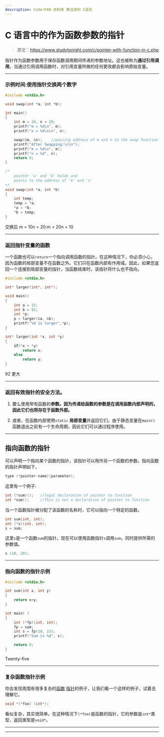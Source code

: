 ```yaml
---
description: CoderFAN 资料库 算法资料 C语言
---
```


# C 语言中的作为函数参数的指针

> 原文：<https://www.studytonight.com/c/pointer-with-function-in-c.php>

指针作为函数参数用于保存函数调用期间传递的参数地址。这也被称为**通过引用调用**。当通过引用调用函数时，对引用变量所做的任何更改都会影响原始变量。

* * *

### 示例时间:使用指针交换两个数字

```cpp
#include <stdio.h>

void swap(int *a, int *b);

int main()
{
    int m = 10, n = 20;
    printf("m = %d\n", m);
    printf("n = %d\n\n", n);

    swap(&m, &n);    //passing address of m and n to the swap function
    printf("After Swapping:\n\n");
    printf("m = %d\n", m);
    printf("n = %d", n);
    return 0;
}

/*
    pointer 'a' and 'b' holds and 
    points to the address of 'm' and 'n'
*/
void swap(int *a, int *b) 
{
    int temp;
    temp = *a;
    *a = *b;
    *b = temp;
}
```

交换后 m = 10n = 20:m = 20n = 10

* * *

### 返回指针变量的函数

一个函数也可以`return`一个指向调用函数的指针。在这种情况下，你必须小心，因为函数的局部变量不在函数之外。它们只在函数内部有作用域。因此，如果您返回一个连接到局部变量的指针，当函数结束时，该指针将什么也不指向。

```cpp
#include <stdio.h>

int* larger(int*, int*);

void main()
{
    int a = 15;
    int b = 92;
    int *p;
    p = larger(&a, &b);
    printf("%d is larger",*p);
}

int* larger(int *x, int *y)
{
    if(*x > *y)
        return x;
    else
        return y;
}
```

92 更大

* * *

### 返回有效指针的安全方法。

1.  要么使用带有函数的**参数。因为传递给函数的参数是在调用函数内部声明的，因此它们也将存在于函数外部。**

3.  或者，在函数内部使用`static` **局部变量**并返回它们。由于静态变量在`main()`函数退出之前有一个生命周期，因此它们可以通过程序使用。

* * *

## 指向函数的指针

可以声明一个指向某个函数的指针，该指针可以用作另一个函数的参数。指向函数的指针声明如下，

```cpp
type (*pointer-name)(parameter);
```

这里有一个例子:

```cpp
int (*sum)();   //legal declaration of pointer to function
int *sum();     //This is not a declaration of pointer to function
```

当一个函数指针被分配了该函数的名称时，它可以指向一个特定的函数。

```cpp
int sum(int, int);
int (*s)(int, int);
s = sum;
```

这里`s`是一个函数`sum`的指针。现在可以使用函数指针`s`调用`sum`，同时提供所需的参数值。

```cpp
s (10, 20);
```

* * *

### 指向函数的指针示例

```cpp
#include <stdio.h>

int sum(int x, int y)
{
    return x+y;
}

int main( )
{
    int (*fp)(int, int);
    fp = sum;
    int s = fp(10, 15);
    printf("Sum is %d", s);

    return 0;
}
```

Twenty-five

* * *

### 复杂函数指针示例

你会发现周围有很多复杂的[函数](user-defined-functions-in-c.php) [指针](pointers-in-c.php)的例子，让我们看一个这样的例子，试着去理解它。

```cpp
void *(*foo) (int*);
```

看似复杂，其实很简单。在这种情况下`(*foo)`是函数的指针，它的参数是`int*`类型，返回类型是`void*`。

* * *

* * *